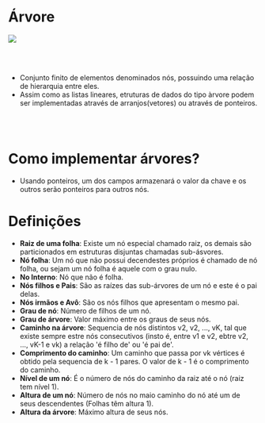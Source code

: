 # Árvore
<img src="https://miro.medium.com/max/594/1*Lnf6-lCybTBlRFzfQktuVA.png">

<br><br>

- Conjunto finito de elementos denominados nós, possuindo uma relação de hierarquia entre eles.
- Assim como as listas lineares, etruturas de dados do tipo àrvore podem ser implementadas através de arranjos(vetores) ou através de ponteiros.

<br><br>

# Como implementar árvores?
- Usando ponteiros, um dos campos armazenará o valor da chave e os outros serão ponteiros para outros nós.

# Definições
- **Raiz de uma folha**: Existe um nó especial chamado raiz, os demais são particionados em estruturas disjuntas chamadas sub-ásvores.
- **Nó folha**: Um nó que não possui decendestes próprios é chamado de nó folha, ou sejam um nó folha é aquele com o grau nulo.
- **No Interno**: Nó que não é folha.
- **Nós filhos e Pais**: São as raízes das sub-árvores de um nó e este é o pai delas.
- **Nós irmãos e Avô**: São os nós filhos que apresentam o mesmo pai.
- **Grau de nó**: Número de filhos de um nó.
- **Grau de árvore**: Valor máximo entre os graus de seus nós.
- **Caminho na árvore**: Sequencia de nós distintos v2, v2, ..., vK, tal que existe sempre estre nós consecutivos (insto é, entre v1 e v2, ebtre v2, ..., vK-1 e vk) a relação 'é filho de' ou  'é pai de'.
- **Comprimento do caminho**: Um caminho que passa por vk vértices é obtido pela sequencia de k - 1 pares. O valor de k - 1 é o comprimento do caminho.
- **Nível de um nó**: É o número de nós do caminho da raiz até o nó (raiz tem nível 1).
- **Altura de um nó**: Número de nós no maio caminho do nó até um de seus descendentes (Folhas têm altura 1).
- **Altura da árvore**: Máximo altura de seus nós.